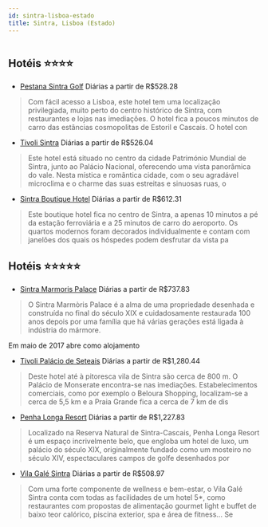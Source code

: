 ```yaml
---
id: sintra-lisboa-estado
title: Sintra, Lisboa (Estado)
---
```


<center><img src="http://photos.hotelbeds.com/giata/07/072778/072778a_hb_a_001.jpg" alt="" /></center>


## Hotéis ⭐️⭐️⭐️⭐️

-    [Pestana Sintra Golf](https://www.hurb.com/aud/https://www.hurb.com/hoteis/sintra/pestana-sintra-golf-JNP-JP052756?cmp=18055) Diárias a partir de R$528.28
   > Com fácil acesso a Lisboa, este hotel tem uma localização privilegiada, muito perto do centro histórico de Sintra, com restaurantes e lojas nas imediações. O hotel fica a poucos minutos de carro das estâncias cosmopolitas de Estoril e Cascais. O hotel con
-    [Tivoli Sintra](https://www.hurb.com/aud/https://www.hurb.com/hoteis/sintra/tivoli-sintra-JNP-JP406603?cmp=18055) Diárias a partir de R$526.04
   > Este hotel está situado no centro da cidade Património Mundial de Sintra, junto ao Palácio Nacional, oferecendo uma vista panorâmica do vale. Nesta mística e romântica cidade, com o seu agradável microclima e o charme das suas estreitas e sinuosas ruas, o
-    [Sintra Boutique Hotel](https://www.hurb.com/aud/https://www.hurb.com/hoteis/sintra/sintra-boutique-hotel-JNP-JP301966?cmp=18055) Diárias a partir de R$612.31
   > Este boutique hotel fica no centro de Sintra, a apenas 10 minutos a pé da estação ferroviária e a 25 minutos de carro do aeroporto. Os quartos modernos foram decorados individualmente e contam com janelões dos quais os hóspedes podem desfrutar da vista pa

## Hotéis ⭐️⭐️⭐️⭐️⭐️

-    [Sintra Marmoris Palace](https://www.hurb.com/aud/https://www.hurb.com/hoteis/sintra/sintra-marmoris-palace-JNP-JP02649G?cmp=18055) Diárias a partir de R$737.83
   > O Sintra Marmòris Palace é a alma de uma propriedade desenhada e construída no final do século XIX e cuidadosamente restaurada 100 anos depois por uma família que há várias gerações está ligada à indústria do mármore.

Em maio de 2017 abre como alojamento
-    [Tivoli Palácio de Seteais](https://www.hurb.com/aud/https://www.hurb.com/hoteis/sintra/tivoli-palacio-de-seteais-JNP-JP865009?cmp=18055) Diárias a partir de R$1,280.44
   > Deste hotel até à pitoresca vila de Sintra são cerca de 800 m. O Palácio de Monserate encontra-se nas imediações. Estabelecimentos comerciais, como por exemplo o Beloura Shopping, localizam-se a cerca de 5,5 km e a Praia Grande fica a cerca de 7 km de dis
-    [Penha Longa Resort](https://www.hurb.com/aud/https://www.hurb.com/hoteis/sintra/penha-longa-resort-JNP-JP207428?cmp=18055) Diárias a partir de R$1,227.83
   > Localizado na Reserva Natural de Sintra-Cascais, Penha Longa Resort é um espaço incrivelmente belo, que engloba um hotel de luxo, um palácio do século XIX, originalmente fundado como um mosteiro no século XIV, espectaculares campos de golfe desenhados por
-    [Vila Galé Sintra](https://www.hurb.com/aud/https://www.hurb.com/hoteis/sintra/vila-gale-sintra-JNP-JP02779Y?cmp=18055) Diárias a partir de R$508.97
   > Com uma forte componente de wellness e bem-estar, o Vila Galé Sintra conta com todas as facilidades de um hotel 5*, como restaurantes com propostas de alimentação gourmet light e buffet de baixo teor calórico, piscina exterior, spa e área de fitness...
Se
